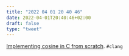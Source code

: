 ```yaml
---
title: "2022 04 01 20 40 46"
date: 2022-04-01T20:40:46+02:00
draft: false
type: "tweet"
---
```

[Implementing cosine in C from scratch](https://austinhenley.com/blog/cosine.html). `#clang`
